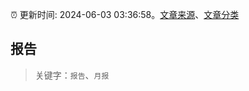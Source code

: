 :alarm_clock: 更新时间: 2024-06-03 03:36:58。[文章来源](/README.md)、[文章分类](/TAGS.md)

## 报告


> 关键字：`报告`、`月报`



